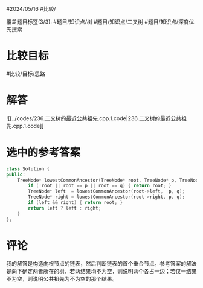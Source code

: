 #2024/05/16 #比较/

覆盖题目标签(3/3):  #题目/知识点/树 #题目/知识点/二叉树 #题目/知识点/深度优先搜索

# 比较目标

#比较/目标/思路 

# 解答

![[../codes/236.二叉树的最近公共祖先.cpp.1.code|236.二叉树的最近公共祖先.cpp.1.code]]

# 选中的参考答案

```cpp
class Solution {
public:
    TreeNode* lowestCommonAncestor(TreeNode* root, TreeNode* p, TreeNode* q) {
        if (!root || root == p || root == q) { return root; }
        TreeNode* left  = lowestCommonAncestor(root->left,  p, q);
        TreeNode* right = lowestCommonAncestor(root->right, p, q);
        if (left && right) { return root; }
        return left ? left : right;
    }
};
```

# 评论

我的解答是构造向根节点的链表，然后判断链表的首个重合节点。参考答案的解法是向下确定两者所在的树，若两结果均不为空，则说明两个各占一边；若仅一结果不为空，则说明公共祖先为不为空的那个结果。